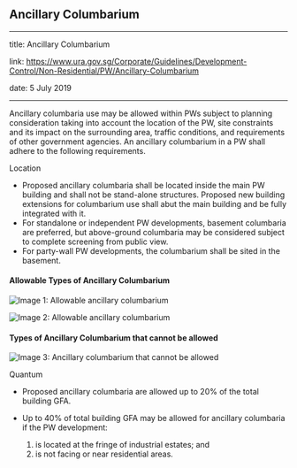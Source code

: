 ## Ancillary Columbarium
---
title: Ancillary Columbarium

link: https://www.ura.gov.sg/Corporate/Guidelines/Development-Control/Non-Residential/PW/Ancillary-Columbarium

date: 5 July 2019

---


Ancillary columbaria use may be allowed within PWs subject to planning consideration taking into account the location of the PW, site constraints and its impact on the surrounding area, traffic conditions, and requirements of other government agencies. An ancillary columbarium in a PW shall adhere to the following requirements.

Location

-   Proposed ancillary columbaria shall be located inside the main PW building and shall not be stand-alone structures. Proposed new building extensions for columbarium use shall abut the main building and be fully integrated with it.
-   For standalone or independent PW developments, basement columbaria are preferred, but above-ground columbaria may be considered subject to complete screening from public view.
-   For party-wall PW developments, the columbarium shall be sited in the basement.

#### Allowable Types of Ancillary Columbarium

![Image 1: Allowable ancillary columbarium](https://www.ura.gov.sg/-/media/Corporate/Guidelines/Development-control/Others/PW05_Ancillary_Columbarium_A_allowed.jpg?h=100%25&w=100%25)

![Image 2: Allowable ancillary columbarium](https://www.ura.gov.sg/-/media/Corporate/Guidelines/Development-control/Others/PW06_Ancillary_Columbarium_B_allowed.jpg?h=100%25&w=100%25)

#### Types of Ancillary Columbarium that cannot be allowed

![Image 3: Ancillary columbarium that cannot be allowed](https://www.ura.gov.sg/-/media/Corporate/Guidelines/Development-control/Others/PW07_Ancillary_Columbarium_C_NOT_allowed.jpg?h=100%25&w=100%25)

Quantum

-   Proposed ancillary columbaria are allowed up to 20% of the total building GFA.
-   Up to 40% of total building GFA may be allowed for ancillary columbaria if the PW development:  
      
    1.  is located at the fringe of industrial estates; and
    2.  is not facing or near residential areas.



